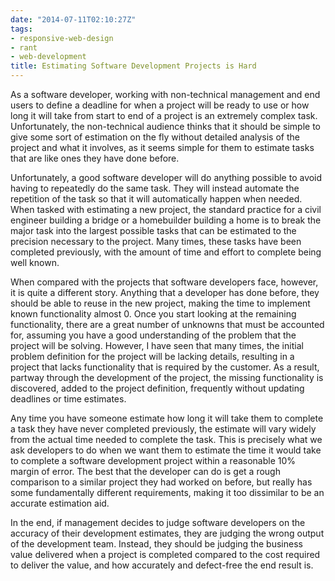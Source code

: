 ```yaml
---
date: "2014-07-11T02:10:27Z"
tags:
- responsive-web-design
- rant
- web-development
title: Estimating Software Development Projects is Hard
---
```


As a software developer, working with non-technical management and end users to define a deadline for when a project will be ready to use or how long it will take from start to end of a project is an extremely complex task. Unfortunately, the non-technical audience thinks that it should be simple to give some sort of estimation on the fly without detailed analysis of the project and what it involves, as it seems simple for them to estimate tasks that are like ones they have done before.

Unfortunately, a good software developer will do anything possible to avoid having to repeatedly do the same task. They will instead automate the repetition of the task so that it will automatically happen when needed. When tasked with estimating a new project, the standard practice for a civil engineer building a bridge or a homebuilder building a home is to break the major task into the largest possible tasks that can be estimated to the precision necessary to the project. Many times, these tasks have been completed previously, with the amount of time and effort to complete being well known.

When compared with the projects that software developers face, however, it is quite a different story. Anything that a developer has done before, they should be able to reuse in the new project, making the time to implement known functionality almost 0. Once you start looking at the remaining functionality, there are a great number of unknowns that must be accounted for, assuming you have a good understanding of the problem that the project will be solving. However, I have seen that many times, the initial problem definition for the project will be lacking details, resulting in a project that lacks functionality that is required by the customer. As a result, partway through the development of the project, the missing functionality is discovered, added to the project definition, frequently without updating deadlines or time estimates.

Any time you have someone estimate how long it will take them to complete a task they have never completed previously, the estimate will vary widely from the actual time needed to complete the task. This is precisely what we ask developers to do when we want them to estimate the time it would take to complete a software development project within a reasonable 10% margin of error. The best that the developer can do is get a rough comparison to a similar project they had worked on before, but really has some fundamentally different requirements, making it too dissimilar to be an accurate estimation aid. 

In the end, if management decides to judge software developers on the accuracy of their development estimates, they are judging the wrong output of the development team. Instead, they should be judging the business value delivered when a project is completed compared to the cost required to deliver the value, and how accurately and defect-free the end result is.